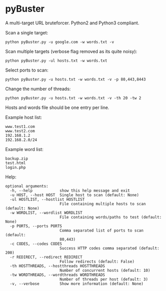 # pyBuster

A multi-target URL bruteforcer. Python2 and Python3 compliant.

Scan a single target:

`python pyBuster.py -u google.com -w words.txt -v`

Scan multiple targets (verbose flag removed as its quite noisy):

`python pyBuster.py -ul hosts.txt -w words.txt`

Select ports to scan:

`python pyBuster.py -u hosts.txt -w words.txt -v -p 80,443,8443`

Change the number of threads:

`python pyBuster.py -u hosts.txt -w words.txt -v -th 20 -tw 2`

Hosts and words file should be one entry per line.

Example host list:

```
www.test1.com
www.test2.com
192.168.1.2
192.168.2.0/24
```

Example word list:

```
backup.zip
test.html
login.php
```


Help:

```
optional arguments:
  -h, --help            show this help message and exit
  -u HOST, --host HOST  Single host to scan (default: None)
  -ul HOSTLIST, --hostlist HOSTLIST
                        File containing multiple hosts to scan (default: None)
  -w WORDLIST, --wordlist WORDLIST
                        File containing words/paths to test (default: None)
  -p PORTS, --ports PORTS
                        Comma separated list of ports to scan (default:
                        80,443)
  -c CODES, --codes CODES
                        Success HTTP codes comma separated (default: 200)
  -r REDIRECT, --redirect REDIRECT
                        Follow redirects (default: False)
  -th HOSTTHREADS, --hostthreads HOSTTHREADS
                        Number of concurrent hosts (default: 10)
  -tw WORDTHREADS, --wordthreads WORDTHREADS
                        Number of threads per host (default: 3)
  -v, --verbose         Show more information (default: None)
```
